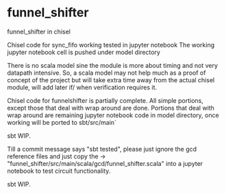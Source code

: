 # funnel_shifter
funnel_shifter in chisel

Chisel code for sync_fifo working tested in jupyter notebook
The working jupyter notebook cell is pushed under model directory

There is no scala model sine the module is more about timing and not very datapath intensive.
So, a scala model may not help much as a proof of concept of the project but will take extra time away from the actual chisel module, will add later if/ when verification requires it.

Chisel code for funnelshifter is partially complete.
All simple portions, except those that deal with wrap around are done.
Portions that deal with wrap around are remaining
jupyter notebook code in model directory, once working will be ported to sbt/src/main`

sbt WIP. 

Till a commit message says "sbt tested", please just ignore the gcd reference files and just copy the -> "funnel_shifter/src/main/scala/gcd/funnel_shifter.scala" into a jupyter notebook to test circuit functionality. 

sbt WIP.
